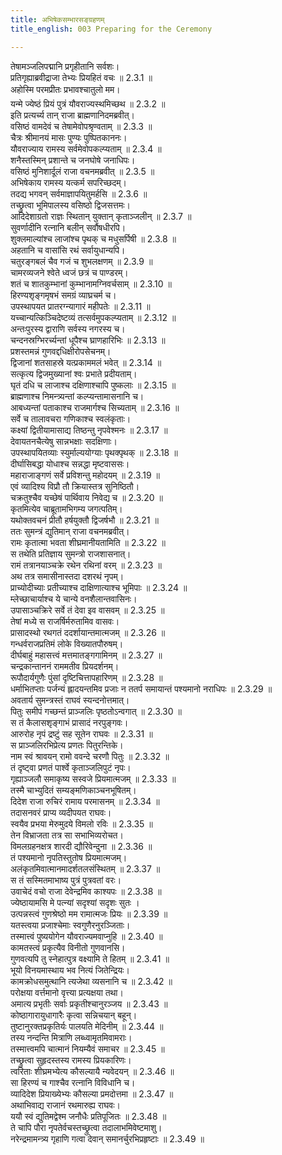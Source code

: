 ```yaml
---
title: अभिषेकसम्भारसङ्ग्रहणम्
title_english: 003 Preparing for the Ceremony

---
```

<div class="audioEmbed"  caption="श्रीराम-हरिसीताराममूर्ति-घनपाठिभ्यां वचनम्" src="https://archive.org/download/Ramayana-recitation-Sriram-harisItArAmamUrti-Ghanapaati-v2/Kanda_2/Kanda_2_AYK-003-Abhisheka_Sambhara_Samgrahanam_.mp3"></div>

  
तेषामञ्जलिपद्मानि प्रगृहीतानि सर्वशः।  
प्रतिगृह्याब्रवीद्राजा तेभ्यः प्रियहितं वचः ॥ 2.3.1 ॥   
अहोस्मि परमप्रीतः प्रभावश्चातुलो मम।  
यन्मे ज्येष्ठं प्रियं पुत्रं यौवराज्यस्थमिच्छथ ॥ 2.3.2 ॥   
इति प्रत्यर्च्य तान् राजा ब्राह्मणानिदमब्रवीत्।  
वसिष्ठं वामदेवं च तेषामेवोपश्रृण्वताम् ॥ 2.3.3 ॥   
चैत्रः श्रीमानयं मासः पुण्यः पुष्पितकाननः।  
यौवराज्याय रामस्य सर्वमेवोपकल्प्यताम् ॥ 2.3.4 ॥   
शनैस्तस्मिन् प्रशान्ते च जनघोषे जनाधिपः।  
वसिष्ठं मुनिशार्दूलं राजा वचनमब्रवीत् ॥ 2.3.5 ॥   
अभिषेकाय रामस्य यत्कर्म सपरिच्छदम्।  
तदद्य भगवन् सर्वमाज्ञापयितुमर्हसि ॥ 2.3.6 ॥   
तच्छ्रुत्वा भूमिपालस्य वसिष्ठो द्विजसत्तमः।  
आदिदेशाग्रतो राज्ञः स्थितान् युक्तान् कृताञ्जलीन् ॥ 2.3.7 ॥   
सुवर्णादीनि रत्नानि बलीन् सर्वौषधीरपि।  
शुक्लमाल्यांश्च लाजांश्च पृथक् च मधुसर्पिषी ॥ 2.3.8 ॥   
अहतानि च वासांसि रथं सर्वायुधान्यपि।  
चतुरङ्गबलं चैव गजं च शुभलक्षणम् ॥ 2.3.9 ॥   
चामरव्यजने श्वेते ध्वजं छत्रं च पाण्डरम्।  
शतं च शातकुम्भानां कुम्भानामग्निवर्चसाम् ॥ 2.3.10 ॥   
हिरण्यशृङ्गमृषभं समग्रं व्याघ्रचर्म च।  
उपस्थापयत प्रातरग्न्यागारं महीपतेः ॥ 2.3.11 ॥   
यच्चान्यत्किञ्चिदेष्टव्यं तत्सर्वमुपकल्प्यताम् ॥ 2.3.12 ॥   
अन्तःपुरस्य द्वाराणि सर्वस्य नगरस्य च।  
चन्दनस्रग्भिरर्च्यन्तां धूपैश्च घ्राणहारिभिः ॥ 2.3.13 ॥   
प्रशस्तमन्नं गुणवद्दधिक्षीरोपसेचनम्।  
द्विजानां शतसाहस्रे यत्प्रकाममलं भवेत् ॥ 2.3.14 ॥   
सत्कृत्य द्विजमुख्यानां श्वः प्रभाते प्रदीयताम्।  
घृतं दधि च लाजाश्च दक्षिणाश्चापि पुष्कलाः ॥ 2.3.15 ॥   
ब्राह्मणाश्च निमन्त्र्यन्तां कल्प्यन्तामासनानि च।  
आबध्यन्तां पताकाश्च राजमार्गश्च सिच्यताम् ॥ 2.3.16 ॥   
सर्वे च तालावचरा गणिकाश्च स्वलंकृताः।  
कक्ष्यां द्वितीयामासाद्य तिष्ठन्तु नृपवेश्मनः ॥ 2.3.17 ॥   
देवायतनचैत्येषु सान्नभक्षाः सदक्षिणाः।  
उपस्थापयितव्याः स्युर्माल्ययोग्याः पृथक्पृथक् ॥ 2.3.18 ॥   
दीर्घासिबद्धा योधाश्च सन्नद्धा मृष्टवाससः।  
महाराजाङ्गणं सर्वे प्रविशन्तु महोदयम् ॥ 2.3.19 ॥   
एवं व्यादिश्य विप्रौ तौ क्रियास्तत्र सुनिष्ठितौ।  
चक्रतुश्चैव यच्छेषं पार्थिवाय निवेद्य च ॥ 2.3.20 ॥   
कृतमित्येव चाब्रूतामभिगम्य जगत्पतिम्।  
यथोक्तवचनं प्रीतौ हर्षयुक्तौ द्विजर्षभौ ॥ 2.3.21 ॥   
ततः सुमन्त्रं द्युतिमान् राजा वचनमब्रवीत्।  
रामः कृतात्मा भवता शीघ्रमानीयतामिति ॥ 2.3.22 ॥   
स तथेति प्रतिज्ञाय सुमन्त्रो राजशासनात्।  
रामं तत्रानयाञ्चक्रे रथेन रथिनां वरम् ॥ 2.3.23 ॥   
अथ तत्र समासीनास्तदा दशरथं नृपम्।  
प्राच्योदीच्याः प्रतीच्याश्च दाक्षिणात्याश्च भूमिपाः ॥ 2.3.24 ॥   
म्लेच्छाचार्याश्च ये चान्ये वनशैलान्तवासिनः।  
उपासाञ्चक्रिरे सर्वे तं देवा इव वासवम् ॥ 2.3.25 ॥   
तेषां मध्ये स राजर्षिर्मरुतामिव वासवः।  
प्रासादस्थो रथगतं ददर्शायान्तमात्मजम् ॥ 2.3.26 ॥   
गन्धर्वराजप्रतिमं लोके विख्यातपौरुषम्।  
दीर्घबाहुं महासत्त्वं मत्तमातङ्गगामिनम् ॥ 2.3.27 ॥   
चन्द्रकान्ताननं राममतीव प्रियदर्शनम्।  
रूपौदार्यगुणैः पुंसां दृष्टिचित्तापहारिणम् ॥ 2.3.28 ॥   
धर्माभितप्ताः पर्जन्यं ह्लादयन्तमिव प्रजाः न ततर्प समायान्तं पश्यमानो नराधिपः ॥ 2.3.29 ॥   
अवतार्य सुमन्त्रस्तं राघवं स्यन्दनोत्तमात्।  
पितुः समीपं गच्छन्तं प्राञ्जलिः पृष्ठतोऽन्वगात् ॥ 2.3.30 ॥   
स तं कैलासशृङ्गाभं प्रासादं नरपुङ्गवः।  
आरुरोह नृपं द्रष्टुं सह सूतेन राघवः ॥ 2.3.31 ॥   
स प्राञ्जलिरभिप्रेत्य प्रणतः पितुरन्तिके।  
नाम स्वं श्रावयन् रामो ववन्दे चरणौ पितुः ॥ 2.3.32 ॥   
तं दृष्ट्वा प्रणतं पार्श्वे कृताञ्जलिपुटं नृपः।  
गृह्याञ्जलौ समाकृष्य सस्वजे प्रियमात्मजम् ॥ 2.3.33 ॥   
तस्मै चाभ्युदितं सम्यङ्मणिकाञ्चनभूषितम्।  
दिदेश राजा रुचिरं रामाय परमासनम् ॥ 2.3.34 ॥   
तदासनवरं प्राप्य व्यदीपयत राघवः।  
स्वयैव प्रभया मेरुमुदये विमलो रविः ॥ 2.3.35 ॥   
तेन विभ्राजता तत्र सा सभाभिव्यरोचत।  
विमलग्रहनक्षत्र शारदी द्यौरिवेन्दुना ॥ 2.3.36 ॥   
तं पश्यमानो नृपतिस्तुतोष प्रियमात्मजम्।  
अलंकृतमिवात्मानमादर्शतलसंस्थितम् ॥ 2.3.37 ॥   
स तं सस्मितमाभाष्य पुत्रं पुत्रवतां वरः।  
उवाचेदं वचो राजा देवेन्द्रमिव काश्यपः ॥ 2.3.38 ॥   
ज्येष्ठायामसि मे पत्न्यां सदृश्यां सदृशः सुतः ।  
उत्पन्नस्त्वं गुणश्रेष्ठो मम रामात्मजः प्रियः  ॥ 2.3.39 ॥   
यतस्त्वया प्रजाश्चेमाः स्वगुणैरनुरञ्जिताः।  
तस्मात्त्वं पुष्ययोगेन यौवराज्यमवाप्नुहि ॥ 2.3.40 ॥   
कामतस्त्वं प्रकृत्यैव विनीतो गुणवानसि।  
गुणवत्यपि तु स्नेहात्पुत्र वक्ष्यामि ते हितम् ॥ 2.3.41 ॥   
भूयो विनयमास्थाय भव नित्यं जितेन्द्रियः।  
कामक्रोधसमुत्थानि त्यजेथा व्यसनानि च ॥ 2.3.42 ॥   
परोक्षया वर्त्तमानो वृत्त्या प्रत्यक्षया तथा।  
अमात्य प्रभृतीः सर्वाः प्रकृतीश्चानुरञ्जय ॥ 2.3.43 ॥   
कोष्ठागारायुधागारैः कृत्वा सन्निचयान् बहून्।  
तुष्टानुरक्तप्रकृतिर्यः पालयति मेदिनीम् ॥ 2.3.44 ॥   
तस्य नन्दन्ति मित्राणि लब्ध्वामृतमिवामराः।  
तस्मात्त्वमपि चात्मानं नियम्यैवं समाचर ॥ 2.3.45 ॥   
तच्छ्रुत्वा सुहृदस्तस्य रामस्य प्रियकारिणः।  
त्वरिताः शीघ्रमभ्येत्य कौसल्यायै न्यवेदयन् ॥ 2.3.46 ॥   
सा हिरण्यं च गाश्चैव रत्नानि विविधानि च।  
व्यादिदेश प्रियाख्येभ्यः कौसल्या प्रमदोत्तमा ॥ 2.3.47 ॥   
अथाभिवाद्य राजानं रथमारुह्य राघवः।  
ययौ स्वं द्युतिमद्वेश्म जनौधैः प्रतिपूजितः ॥ 2.3.48 ॥   
ते चापि पौरा नृपतेर्वचस्तच्छ्रुत्वा तदालाभमिवेष्टमाशु।  
नरेन्द्रमामन्त्र्य गृहाणि गत्वा देवान् समानर्चुरभिप्रहृष्टाः ॥ 2.3.49 ॥   